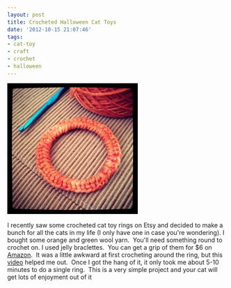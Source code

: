```yaml
---
layout: post
title: Crocheted Halloween Cat Toys
date: '2012-10-15 21:07:46'
tags:
- cat-toy
- craft
- crochet
- halloween
---
```


![](/content/images/2014/May/8084150187_845e129bfe_z-300x300.jpg)

I recently saw some crocheted cat toy rings on Etsy and decided to make a bunch for all the cats in my life (I only have one in case you're wondering). I bought some orange and green wool yarn.  You'll need something round to crochet on. I used jelly braclettes.  You can get a grip of them for $6 on <a href="http://www.amazon.com/gp/product/B003ZJKTJK/">Amazon</a>.  It was a little awkward at first crocheting around the ring, but this <a href="http://www.anniescatalog.com/crochet/content.html?content_id=69">video</a> helped me out.  Once I got the hang of it, it only took me about 5-10 minutes to do a single ring.  This is a very simple project and your cat will get lots of enjoyment out of it